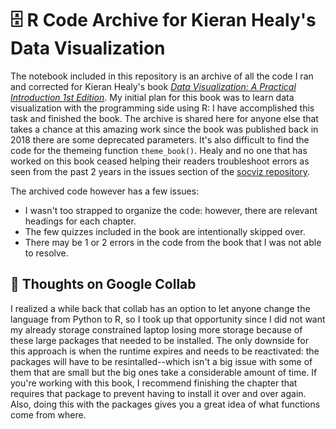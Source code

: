 # 🗄️ R Code Archive for Kieran Healy's Data Visualization

The notebook included in this repository is an archive of all the code I ran and corrected for Kieran Healy's book [*Data Visualization: A Practical Introduction 1st Edition*](https://amzn.to/2vfAixM). My initial plan for this book was to learn data visualization with the programming side using R: I have accomplished this task and finished the book. The archive is shared here for anyone else that takes a chance at this amazing work since the book was published back in 2018 there are some deprecated parameters. It's also difficult to find the code for the themeing function `theme_book()`. Healy and no one that has worked on this book ceased helping their readers troubleshoot errors as seen from the past 2 years in the issues section of the [socviz repository](https://github.com/kjhealy/socviz).

The archived code however has a few issues:
+ I wasn't too strapped to organize the code: however, there are relevant headings for each chapter.
+ The few quizzes included in the book are intentionally skipped over. 
+ There may be 1 or 2 errors in the code from the book that I was not able to resolve.

## 📓 Thoughts on Google Collab
I realized a while back that collab has an option to let anyone change the language from Python to R, so I took up that opportunity since I did not want my already storage constrained laptop losing more storage because of these large packages that needed to be installed. The only downside for this approach is when the runtime expires and needs to be reactivated: the packages will have to be resintalled--which isn't a big issue with some of them that are small but the big ones take a considerable amount of time. If you're working with this book, I recommend finishing the chapter that requires that package to prevent having to install it over and over again. Also, doing this with the packages gives you a great idea of what functions come from where.
